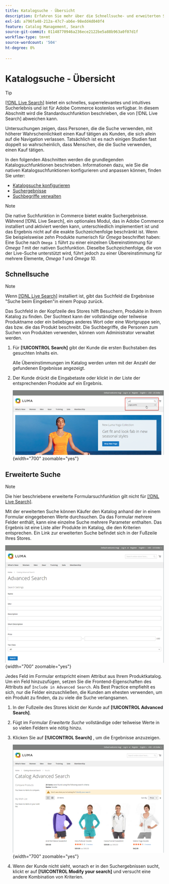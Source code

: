 ```yaml
---
title: Katalogsuche - Übersicht
description: Erfahren Sie mehr über die Schnellsuche- und erweiterten Suchwerkzeuge, mit denen Kunden Produkte in der Storefront finden können.
exl-id: a796fa48-212a-47c7-ab6e-98edd4d040f4
feature: Catalog Management, Search
source-git-commit: 01148770946a236ece2122be5a88b963a0f07d1f
workflow-type: tm+mt
source-wordcount: '504'
ht-degree: 0%

---
```


# Katalogsuche - Übersicht

>[!TIP]
>
>[[!DNL Live Search]](https://experienceleague.adobe.com/docs/commerce-merchant-services/live-search/overview.html) bietet ein schnelles, superrelevantes und intuitives Sucherlebnis und ist für Adobe Commerce kostenlos verfügbar. In diesem Abschnitt wird die Standardsuchfunktion beschrieben, die von [!DNL Live Search] abweichen kann.

Untersuchungen zeigen, dass Personen, die die Suche verwenden, mit höherer Wahrscheinlichkeit einen Kauf tätigen als Kunden, die sich allein auf die Navigation verlassen. Tatsächlich ist es nach einigen Studien fast doppelt so wahrscheinlich, dass Menschen, die die Suche verwenden, einen Kauf tätigen.

In den folgenden Abschnitten werden die grundlegenden Katalogsuchfunktionen beschrieben. Informationen dazu, wie Sie die nativen Katalogsuchfunktionen konfigurieren und anpassen können, finden Sie unter:

- [Katalogsuche konfigurieren](search-configuration.md)
- [Suchergebnisse](search-results.md)
- [Suchbegriffe verwalten](search-terms.md)

>[!NOTE]
>
>Die native Suchfunktion in Commerce bietet exakte Suchergebnisse. Während [!DNL Live Search], ein optionales Modul, das in Adobe Commerce installiert und aktiviert werden kann, unterschiedlich implementiert ist und das Ergebnis nicht auf die exakte Suchzeichenfolge beschränkt ist. Wenn Sie beispielsweise zehn Produkte numerisch für _Omega_ beschriftet haben: Eine Suche nach `Omega 1` führt zu einer einzelnen Übereinstimmung für _Omega 1_ mit der nativen Suchfunktion. Dieselbe Suchzeichenfolge, die von der Live-Suche unterstützt wird, führt jedoch zu einer Übereinstimmung für mehrere Elemente, _Omega 1_ und _Omega 10_.

## Schnellsuche

>[!NOTE]
>
>Wenn [[!DNL Live Search]](https://experienceleague.adobe.com/docs/commerce-merchant-services/live-search/live-search-storefront/quick-tour.html) installiert ist, gibt das Suchfeld die Ergebnisse &quot;Suche beim Eingeben&quot;in einem Popup zurück.

Das Suchfeld in der Kopfzeile des Stores hilft Besuchern, Produkte in Ihrem Katalog zu finden. Der Suchtext kann der vollständige oder teilweise Produktname oder ein beliebiges anderes Wort oder eine Wortgruppe sein, das bzw. die das Produkt beschreibt. Die Suchbegriffe, die Personen zum Suchen von Produkten verwenden, können vom Administrator verwaltet werden.

1. Für **[!UICONTROL Search]** gibt der Kunde die ersten Buchstaben des gesuchten Inhalts ein.

   Alle Übereinstimmungen im Katalog werden unten mit der Anzahl der gefundenen Ergebnisse angezeigt.

1. Der Kunde drückt die Eingabetaste oder klickt in der Liste der entsprechenden Produkte auf ein Ergebnis.

   ![Suche](./assets/storefront-search-box.png){width="700" zoomable="yes"}

## Erweiterte Suche

>[!NOTE]
>
>Die hier beschriebene erweiterte Formularsuchfunktion gilt nicht für [[!DNL Live Search]](https://experienceleague.adobe.com/docs/commerce-merchant-services/live-search/overview.html).

Mit der erweiterten Suche können Käufer den Katalog anhand der in einem Formular eingegebenen Werte durchsuchen. Da das Formular mehrere Felder enthält, kann eine einzelne Suche mehrere Parameter enthalten. Das Ergebnis ist eine Liste aller Produkte im Katalog, die den Kriterien entsprechen. Ein Link zur erweiterten Suche befindet sich in der Fußzeile Ihres Stores.

![Erweiterte Suche](./assets/storefront-search-advanced.png){width="700" zoomable="yes"}

Jedes Feld im Formular entspricht einem Attribut aus Ihrem Produktkatalog. Um ein Feld hinzuzufügen, setzen Sie die Frontend-Eigenschaften des Attributs auf `Include in Advanced Search`. Als Best Practice empfiehlt es sich, nur die Felder einzuschließen, die Kunden am ehesten verwenden, um ein Produkt zu finden, da zu viele die Suche verlangsamen.

1. In der Fußzeile des Stores klickt der Kunde auf **[!UICONTROL Advanced Search]**.

1. Fügt im Formular _Erweiterte Suche_ vollständige oder teilweise Werte in so vielen Feldern wie nötig hinzu.

1. Klicken Sie auf **[!UICONTROL Search]** , um die Ergebnisse anzuzeigen.

   ![Suchergebnisse](./assets/storefront-search-advanced-results-modify.png){width="700" zoomable="yes"}

1. Wenn der Kunde nicht sieht, wonach er in den Suchergebnissen sucht, klickt er auf **[!UICONTROL Modify your search]** und versucht eine andere Kombination von Kriterien.

